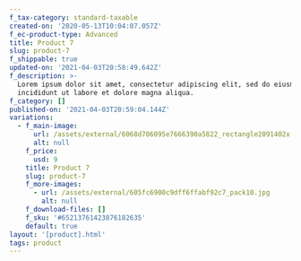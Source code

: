 ```yaml
---
f_tax-category: standard-taxable
created-on: '2020-05-13T10:04:07.057Z'
f_ec-product-type: Advanced
title: Product 7
slug: product-7
f_shippable: true
updated-on: '2021-04-03T20:58:49.642Z'
f_description: >-
  Lorem ipsum dolor sit amet, consectetur adipiscing elit, sed do eiusmod tempor
  incididunt ut labore et dolore magna aliqua. 
f_category: []
published-on: '2021-04-03T20:59:04.144Z'
variations:
  - f_main-image:
      url: /assets/external/6068d706095e7666390a5822_rectangle2091402x.jpg
      alt: null
    f_price:
      usd: 9
    title: Product 7
    slug: product-7
    f_more-images:
      - url: /assets/external/605fc6900c9dff6ffabf92c7_pack10.jpg
        alt: null
    f_download-files: []
    f_sku: '#65213761423876182635'
    default: true
layout: '[product].html'
tags: product
---
```



